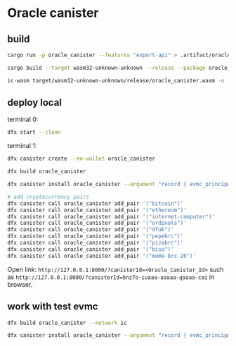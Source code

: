 # Oracle canister

## build
```sh
cargo run -p oracle_canister --features "export-api" > .artifact/oracle_canister.did

cargo build --target wasm32-unknown-unknown --release --package oracle_canister --features "export-api"

ic-wasm target/wasm32-unknown-unknown/release/oracle_canister.wasm -o .artifact/oracle_canister.wasm shrink
```

## deploy local
terminal 0:
```sh
dfx start --clean
```

terminal 1:
```sh
dfx canister create --no-wallet oracle_canister

dfx build oracle_canister

dfx canister install oracle_canister --argument "record { evmc_principal=principal \"aaaaa-aa\";owner=principal \"$(dfx identity get-principal)\"}"

# add cryptocurrency pairs
dfx canister call oracle_canister add_pair '("bitcoin")'
dfx canister call oracle_canister add_pair '("ethereum")'
dfx canister call oracle_canister add_pair '("internet-computer")'
dfx canister call oracle_canister add_pair '("ordinals")'
dfx canister call oracle_canister add_pair '("dfuk")'
dfx canister call oracle_canister add_pair '("pepebrc")'
dfx canister call oracle_canister add_pair '("pizabrc")'
dfx canister call oracle_canister add_pair '("biso")'
dfx canister call oracle_canister add_pair '("meme-brc-20")'
```

Open link: `http://127.0.0.1:8000/?canisterId=<Oracle_Canister_Id>` such as `http://127.0.0.1:8000/?canisterId=bnz7o-iuaaa-aaaaa-qaaaa-cai` in browser. 

## work with test evmc
```sh
dfx build oracle_canister --network ic

dfx canister install oracle_canister --argument "record { evmc_principal=principal \"4fe7g-7iaaa-aaaak-aegcq-cai\";owner=principal \"$(dfx identity get-principal)\"}" -m=upgrade --network ic

